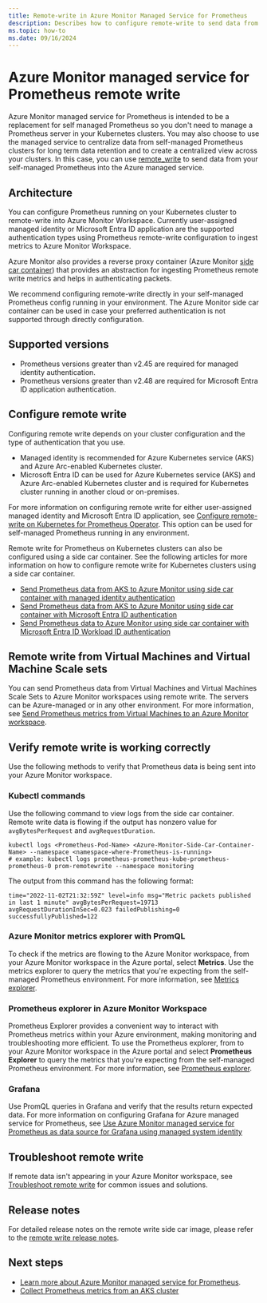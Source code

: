 ```yaml
---
title: Remote-write in Azure Monitor Managed Service for Prometheus
description: Describes how to configure remote-write to send data from self-managed Prometheus running in your AKS cluster or Azure Arc-enabled Kubernetes cluster 
ms.topic: how-to
ms.date: 09/16/2024
---
```


# Azure Monitor managed service for Prometheus remote write
Azure Monitor managed service for Prometheus is intended to be a replacement for self managed Prometheus so you don't need to manage a Prometheus server in your Kubernetes clusters. You may also choose to use the managed service to centralize data from self-managed Prometheus clusters for long term data retention and to create a centralized view across your clusters. In this case, you can use [remote_write](https://prometheus.io/docs/prometheus/latest/configuration/configuration/#remote_write) to send data from your self-managed Prometheus into the Azure managed service.

## Architecture

You can configure Prometheus running on your Kubernetes cluster to remote-write into Azure Monitor Workspace. Currently user-assigned managed identity or Microsoft Entra ID application are the supported authentication types using Prometheus remote-write configuration to ingest metrics to Azure Monitor Workspace.

Azure Monitor also provides a reverse proxy container (Azure Monitor [side car container](/azure/architecture/patterns/sidecar)) that provides an abstraction for ingesting Prometheus remote write metrics and helps in authenticating packets.

We recommend configuring remote-write directly in your self-managed Prometheus config running in your environment. The Azure Monitor side car container can be used in case your preferred authentication is not supported through directly configuration.


## Supported versions

- Prometheus versions greater than v2.45 are required for managed identity authentication.
- Prometheus versions greater than v2.48 are required for Microsoft Entra ID application authentication. 


## Configure remote write

Configuring remote write depends on your cluster configuration and the type of authentication that you use.

- Managed identity is recommended for Azure Kubernetes service (AKS) and Azure Arc-enabled Kubernetes cluster. 
- Microsoft Entra ID can be used for Azure Kubernetes service (AKS) and Azure Arc-enabled Kubernetes cluster and is required for Kubernetes cluster running in another cloud or on-premises.

For more information on configuring remote write for either user-assigned managed identity and Microsoft Entra ID application, see [Configure remote-write on Kubernetes for Prometheus Operator](../essentials/prometheus-remote-write-virtual-machines.md#prometheus-operator). This option can be used for self-managed Prometheus running in any environment.

Remote write for Prometheus on Kubernetes clusters can also be configured using a side car container. See the following articles for more information on how to configure remote write for Kubernetes clusters using a side car container.

- [Send Prometheus data from AKS to Azure Monitor using side car container with managed identity authentication](/azure/azure-monitor/containers/prometheus-remote-write-managed-identity)
- [Send Prometheus data from AKS to Azure Monitor using side car container with Microsoft Entra ID authentication](/azure/azure-monitor/containers/prometheus-remote-write-active-directory)
- [Send Prometheus data to Azure Monitor using side car container with Microsoft Entra ID Workload ID authentication](/azure/azure-monitor/containers/prometheus-remote-write-azure-workload-identity)

## Remote write from Virtual Machines and Virtual Machine Scale sets 

You can send Prometheus data from Virtual Machines and Virtual Machines Scale Sets to Azure Monitor workspaces using remote write. The servers can be Azure-managed or in any other environment. For more information, see [Send Prometheus metrics from Virtual Machines to an Azure Monitor workspace](/azure/azure-monitor/essentials/prometheus-remote-write-virtual-machines).


## Verify remote write is working correctly

Use the following methods to verify that Prometheus data is being sent into your Azure Monitor workspace.

### Kubectl commands

Use the following command to view logs from the side car container. Remote write data is flowing if the output has nonzero value for `avgBytesPerRequest` and `avgRequestDuration`.

```azurecli
kubectl logs <Prometheus-Pod-Name> <Azure-Monitor-Side-Car-Container-Name> --namespace <namespace-where-Prometheus-is-running>
# example: kubectl logs prometheus-prometheus-kube-prometheus-prometheus-0 prom-remotewrite --namespace monitoring
```

The output from this command has the following format:

```
time="2022-11-02T21:32:59Z" level=info msg="Metric packets published in last 1 minute" avgBytesPerRequest=19713 avgRequestDurationInSec=0.023 failedPublishing=0 successfullyPublished=122
```


### Azure Monitor metrics explorer with PromQL

To check if the metrics are flowing to the Azure Monitor workspace, from your Azure Monitor workspace in the Azure portal, select **Metrics**. Use the metrics explorer to query the metrics that you're expecting from the self-managed Prometheus environment. For more information, see [Metrics explorer](/azure/azure-monitor/essentials/metrics-explorer).


### Prometheus explorer in Azure Monitor Workspace

Prometheus Explorer provides a convenient way to interact with Prometheus metrics within your Azure environment, making monitoring and troubleshooting more efficient. To use the Prometheus explorer, from to your Azure Monitor workspace in the Azure portal and select **Prometheus Explorer** to query the metrics that you're expecting from the self-managed Prometheus environment.
For more information, see [Prometheus explorer](/azure/azure-monitor/essentials/prometheus-workbooks).

### Grafana

Use PromQL queries in Grafana and verify that the results return expected data. For more information on configuring Grafana for Azure managed service for Prometheus, see [Use Azure Monitor managed service for Prometheus as data source for Grafana using managed system identity](../essentials/prometheus-grafana.md) 


## Troubleshoot remote write 

If remote data isn't appearing in your Azure Monitor workspace, see [Troubleshoot remote write](../containers/prometheus-remote-write-troubleshooting.md) for common issues and solutions. 

## Release notes

For detailed release notes on the remote write side car image, please refer to the [remote write release notes](https://github.com/Azure/prometheus-collector/blob/main/REMOTE-WRITE-RELEASENOTES.md).


## Next steps

- [Learn more about Azure Monitor managed service for Prometheus](../essentials/prometheus-metrics-overview.md).
- [Collect Prometheus metrics from an AKS cluster](../containers/kubernetes-monitoring-enable.md#enable-prometheus-and-grafana)
